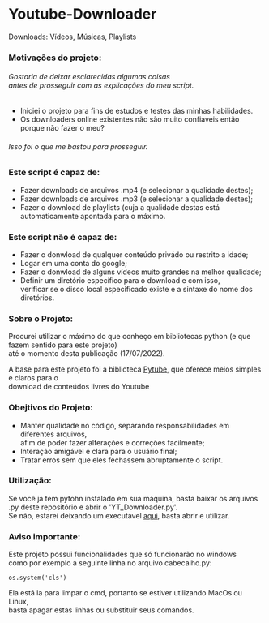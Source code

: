 # Youtube-Downloader
Downloads: Vídeos, Músicas, Playlists

### Motivações do projeto:

###### Gostaria de deixar esclarecidas algumas coisas<br/>antes de prosseguir com as explicações do meu script.

- Iniciei o projeto para fins de estudos e testes das minhas habilidades.
- Os downloaders online existentes não são muito confiaveis então porque não fazer o meu?

###### Isso foi o que me bastou para prosseguir.

### Este script é capaz de:

- Fazer downloads de arquivos .mp4 (e selecionar a qualidade destes);
- Fazer downloads de arquivos .mp3 (e selecionar a qualidade destes);
- Fazer o download de playlists (cuja a qualidade destas está automaticamente apontada para o máximo.

### Este script não é capaz de:

- Fazer o donwload de qualquer conteúdo privádo ou restrito a idade;
- Logar em uma conta do google;
- Fazer o donwload de alguns vídeos muito grandes na melhor qualidade;
- Definir um diretório específico para o download e com isso, <br/>verificar se o disco local especificado existe e a sintaxe do nome dos diretórios.

### Sobre o Projeto:

Procurei utilizar o máximo do que conheço em bibliotecas python (e que fazem sentido para este projeto)<br/>
até o momento desta publicação (17/07/2022).<br/> 

A base para este projeto foi a biblioteca [Pytube](https://pypi.org/project/pytube/), que oferece meios simples e claros para o <br/>
download de conteúdos livres do Youtube

### Obejtivos do Projeto:

- Manter qualidade no código, separando responsabilidades em diferentes arquivos, <br/>afim de poder fazer alterações e correções facilmente;
- Interação amigável e clara para o usuário final;
- Tratar erros sem que eles fechassem abruptamente o script.

### Utilização:

Se você ja tem pytohn instalado em sua máquina, basta baixar os arquivos .py deste repositório e abrir o 'YT_Downloader.py'.<br/>
Se não, estarei deixando um executável [aqui](https://github.com/W3SL3N/Youtube-Downloader/raw/main/YT_Downloader.exe), basta abrir e utilizar.

### Aviso importante:

Este projeto possui funcionalidades que só funcionarão no windows<br/>
como por exemplo a seguinte linha no arquivo cabecalho.py:

```
os.system('cls')
```

Ela está la para limpar o cmd, portanto se estiver utilizando MacOs ou Linux,<br/>
basta apagar estas linhas ou substituir seus comandos.
